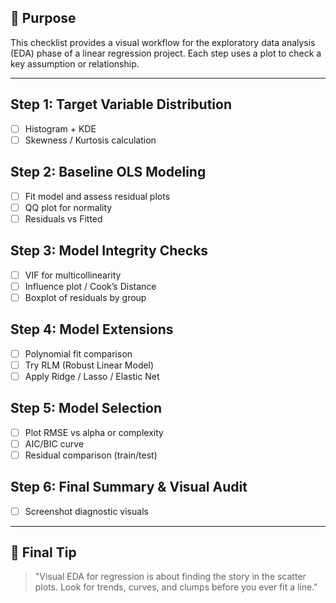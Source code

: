 ## 🎯 Purpose

This checklist provides a visual workflow for the exploratory data analysis (EDA) phase of a linear regression project. Each step uses a plot to check a key assumption or relationship.

---

## Step 1: Target Variable Distribution
- [ ] Histogram + KDE
- [ ] Skewness / Kurtosis calculation

## Step 2: Baseline OLS Modeling
- [ ] Fit model and assess residual plots
- [ ] QQ plot for normality
- [ ] Residuals vs Fitted

## Step 3: Model Integrity Checks
- [ ] VIF for multicollinearity
- [ ] Influence plot / Cook’s Distance
- [ ] Boxplot of residuals by group

## Step 4: Model Extensions
- [ ] Polynomial fit comparison
- [ ] Try RLM (Robust Linear Model)
- [ ] Apply Ridge / Lasso / Elastic Net

## Step 5: Model Selection
- [ ] Plot RMSE vs alpha or complexity
- [ ] AIC/BIC curve
- [ ] Residual comparison (train/test)

## Step 6: Final Summary & Visual Audit
- [ ] Screenshot diagnostic visuals

---

## 🧠 Final Tip

> "Visual EDA for regression is about finding the story in the scatter plots. Look for trends, curves, and clumps before you ever fit a line."